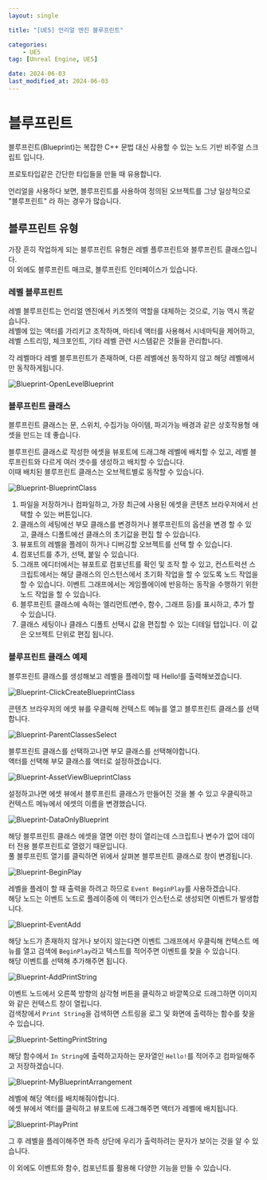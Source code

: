 ```yaml
---
layout: single

title: "[UE5] 언리얼 엔진 블루프린트"

categories:
    - UE5
tag: [Unreal Engine, UE5]

date: 2024-06-03
last_modified_at: 2024-06-03
---
```


# 블루프린트

블루프린트(Blueprint)는 복잡한 C++ 문법 대신 사용할 수 있는 노드 기반 비주얼 스크립트 입니다.  

프로토타입같은 간단한 타입들을 만들 때 유용합니다.

언리얼을 사용하다 보면, 블루프린트를 사용하여 정의된 오브젝트를 그냥 일상적으로 "블루프린트" 라 하는 경우가 많습니다.

## 블루프린트 유형

가장 흔히 작업하게 되는 블루프린트 유형은 레벨 플루프린트와 블루프린트 클래스입니다.  
이 외에도 블루프린트 매크로, 블루프린트 인터페이스가 있습니다.

### 레벨 블루프린트

레벨 블루프린트는 언리얼 엔진에서 키즈멧의 역할을 대체하는 것으로, 기능 역시 똑같습니다.  
레벨에 있는 액터를 가리키고 조작하며, 마티네 액터를 사용해서 시네마틱을 제어하고, 레벨 스트리밍, 체크포인트, 기타 레벨 관련 시스템같은 것들을 관리합니다.

각 레벨마다 레벨 블루프린트가 존재하며, 다른 레벨에선 동작하지 않고 해당 레벨에서만 동작하게됩니다.

![Blueprint-OpenLevelBlueprint]({{site.url}}/images/ue5/ue5/2024-06-03-Blueprint/Blueprint-OpenLevelBlueprint.PNG)

### 블루프린트 클래스

블루프린트 클래스는 문, 스위치, 수집가능 아이템, 파괴가능 배경과 같은 상호작용형 애셋을 만드는 데 좋습니다.

블루프린트 클래스로 작성한 에셋을 뷰포트에 드래그해 레벨에 배치할 수 있고, 레벨 블루프린트와 다르게 여러 갯수를 생성하고 배치할 수 있습니다.  
이때 배치된 블루프린트 클래스는 오브젝트별로 동작할 수 있습니다.

![Blueprint-BlueprintClass]({{site.url}}/images/ue5/ue5/2024-06-03-Blueprint/Blueprint-BlueprintClass.PNG)

1. 파일을 저장하거나 컴파일하고, 가장 최근에 사용된 에셋을 콘텐츠 브라우저에서 선택할 수 있는 버튼입니다.
2. 클래스의 세팅에선 부모 클래스를 변경하거나 블루프린트의 옵션을 변경 할 수 있고, 클래스 디폴트에선 클래스의 초기값을 편집 할 수 있습니다.
3. 뷰포트의 레벨을 플레이 하거나 디버깅할 오브젝트를 선택 할 수 있습니다.
4. 컴포넌트를 추가, 선택, 붙일 수 있습니다.
5. 그래프 에디터에서는 뷰포트로 컴포넌트를 확인 및 조작 할 수 있고, 컨스트럭션 스크립트에서는 해당 클래스의 인스턴스에서 초기화 작업을 할 수 있도록 노드 작업을 할 수 있습니다. 이벤트 그래프에서는 게임플에이에 반응하는 동작을 수행하기 위한 노드 작업을 할 수 있습니다.
6. 블루프린트 클래스에 속하는 엘리먼트(변수, 함수, 그래프 등)를 표시하고, 추가 할 수 있습니다.
7. 클래스 세팅이나 클래스 디폴트 선택시 값을 편집할 수 있는 디테일 탭입니다. 이 값은 오브젝트 단위로 편집 됩니다.

### 블루프린트 클래스 예제

블루프린트 클래스를 생성해보고 레벨을 플레이할 때 Hello!를 출력해보겠습니다.

![Blueprint-ClickCreateBlueprintClass]({{site.url}}/images/ue5/ue5/2024-06-03-Blueprint/Blueprint-ClickCreateBlueprintClass.PNG)

콘텐츠 브라우저의 에셋 뷰를 우클릭해 컨텍스트 메뉴를 열고 블루프린트 클래스를 선택합니다.

![Blueprint-ParentClassesSelect]({{site.url}}/images/ue5/ue5/2024-06-03-Blueprint/Blueprint-ParentClassesSelect.PNG)

블루프린트 클래스를 선택하고나면 부모 클래스를 선택해야합니다.  
액터를 선택해 부모 클래스를 액터로 설정하겠습니다.

![Blueprint-AssetViewBlueprintClass]({{site.url}}/images/ue5/ue5/2024-06-03-Blueprint/Blueprint-AssetViewBlueprintClass.PNG)

설정하고나면 에셋 뷰에서 블루프린트 클래스가 만들어진 것을 볼 수 있고 우클릭하고 컨텍스트 메뉴에서 에셋의 이름을 변경했습니다.

![Blueprint-DataOnlyBlueprint]({{site.url}}/images/ue5/ue5/2024-06-03-Blueprint/Blueprint-DataOnlyBlueprint.PNG)

해당 블루프린트 클래스 에셋을 열면 이런 창이 열리는데 스크립트나 변수가 없어 데이터 전용 블루프린트로 열렸기 때문입니다.  
풀 블루프린트 열기를 클릭하면 위에서 살펴본 블루프린트 클래스로 창이 변경됩니다.

![Blueprint-BeginPlay]({{site.url}}/images/ue5/ue5/2024-06-03-Blueprint/Blueprint-BeginPlay.PNG)

레벨을 플레이 할 때 출력을 하려고 하므로 `Event BeginPlay`를 사용하겠습니다.  
해당 노드는 이벤트 노드로 플레이중에 이 액터가 인스턴스로 생성되면 이벤트가 발생합니다.

![Blueprint-EventAdd]({{site.url}}/images/ue5/ue5/2024-06-03-Blueprint/Blueprint-EventAdd.PNG)

해당 노드가 존재하지 않거나 보이지 않는다면 이벤트 그래프에서 우클릭해 컨텍스트 메뉴를 열고 검색에 `BeginPlay`라고 텍스트를 적어주면 이벤트를 찾을 수 있습니다.  
해당 이벤트를 선택해 추가해주면 됩니다.

![Blueprint-AddPrintString]({{site.url}}/images/ue5/ue5/2024-06-03-Blueprint/Blueprint-AddPrintString.PNG)

이벤트 노드에서 오른쪽 방향의 삼각형 버튼을 클릭하고 바깥쪽으로 드래그하면 이미지와 같은 컨텍스트 창이 열립니다.  
검색창에서 `Print String`을 검색하면 스트링을 로그 및 화면에 출력하는 함수를 찾을 수 있습니다.

![Blueprint-SettingPrintString]({{site.url}}/images/ue5/ue5/2024-06-03-Blueprint/Blueprint-SettingPrintString.PNG)

해당 함수에서 `In String`에 출력하고자하는 문자열인 `Hello!`를 적어주고 컴파일해주고 저장하겠습니다.

![Blueprint-MyBlueprintArrangement]({{site.url}}/images/ue5/ue5/2024-06-03-Blueprint/Blueprint-MyBlueprintArrangement.PNG)

레벨에 해당 액터를 배치해줘야합니다.  
에셋 뷰에서 액터를 클릭하고 뷰포트에 드래그해주면 액터가 레벨에 배치됩니다.  

![Blueprint-PlayPrint]({{site.url}}/images/ue5/ue5/2024-06-03-Blueprint/Blueprint-PlayPrint.PNG)

그 후 레벨을 플레이해주면 좌측 상단에 우리가 출력하려는 문자가 보이는 것을 알 수 있습니다.

이 외에도 이벤트와 함수, 컴포넌트를 활용해 다양한 기능을 만들 수 있습니다.